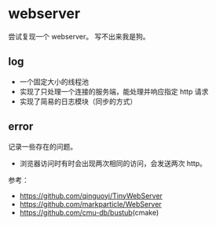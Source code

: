# webserver

尝试复现一个 webserver。
写不出来我是狗。

## log

- 一个固定大小的线程池
- 实现了只处理一个连接的服务端，能处理并响应指定 http 请求
- 实现了简易的日志模块（同步的方式）

## error

记录一些存在的问题。

- 浏览器访问时有时会出现两次相同的访问，会发送两次 http。

参考：

- <https://github.com/qinguoyi/TinyWebServer>
- <https://github.com/markparticle/WebServer>
- <https://github.com/cmu-db/bustub>(cmake)

